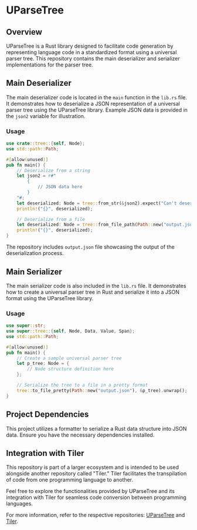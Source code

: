 # UParseTree

## Overview

UParseTree is a Rust library designed to facilitate code generation by representing language code in a standardized format using a universal parser tree. This repository contains the main deserializer and serializer implementations for the parser tree.

## Main Deserializer

The main deserializer code is located in the `main` function in the `lib.rs` file. It demonstrates how to deserialize a JSON representation of a universal parser tree using the UParseTree library. Example JSON data is provided in the `json2` variable for illustration.

### Usage

```rust
use crate::tree::{self, Node};
use std::path::Path;

#[allow(unused)]
pub fn main() {
    // Deserialize from a string
    let json2 = r#"
        {
            // JSON data here
        }
    "#;
    let deserialized: Node = tree::from_str(&json2).expect("Can't deserialize");
    println!("{}", deserialized);

    // Deserialize from a file
    let deserialized: Node = tree::from_file_path(Path::new("output.json")).expect("Can't deserialize");
    println!("{}", deserialized);
}
```
The repository includes `output.json` file showcasing the output of the deserialization process.


## Main Serializer

The main serializer code is also included in the `lib.rs` file. It demonstrates how to create a universal parser tree in Rust and serialize it into a JSON format using the UParseTree library.

### Usage

```rust
use super::str;
use super::tree::{self, Node, Data, Value, Span};
use std::path::Path;

#[allow(unused)]
pub fn main() {
    // Create a sample universal parser tree
    let p_tree: Node = {
        // Node structure definition here
    };

    // Serialize the tree to a file in a pretty format
    tree::to_file_pretty(Path::new("output.json"), &p_tree).unwrap();
}
```

## Project Dependencies

This project utilizes a formatter to serialize a Rust data structure into JSON data. Ensure you have the necessary dependencies installed.

## Integration with Tiler

This repository is part of a larger ecosystem and is intended to be used alongside another repository called "Tiler." Tiler facilitates the transpilation of code from one programming language to another.

Feel free to explore the functionalities provided by UParseTree and its integration with Tiler for seamless code conversion between programming languages.

For more information, refer to the respective repositories: [UParseTree](https://github.com/mohitsainiknl/UParseTree) and [Tiler](https://github.com/mohitsainiknl/Tiler).